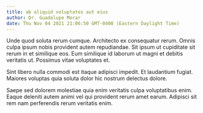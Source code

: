```yaml
---
title: ab aliquid voluptates aut eius
author: Dr. Guadalupe Morar
date: Thu Nov 04 2021 21:06:50 GMT-0400 (Eastern Daylight Time)
---
```

Unde quod soluta rerum cumque. Architecto ex consequatur rerum. Omnis culpa ipsum nobis provident autem repudiandae. Sit ipsum ut cupiditate sit rerum in et similique eos. Eum similique id laborum ut magni et debitis veritatis ut. Possimus vitae voluptates et.

 Sint libero nulla commodi est itaque adipisci impedit. Et laudantium fugiat. Maiores voluptas quia soluta dolor hic nostrum delectus dolore.

 Saepe sed dolorem molestiae quia enim veritatis culpa voluptatibus enim. Eaque deleniti autem animi vel qui provident rerum amet earum. Adipisci sit rem nam perferendis rerum veritatis enim.